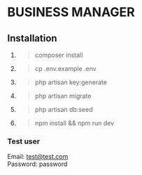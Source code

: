 # BUSINESS MANAGER

## Installation
1. > composer install

2. > cp .env.example .env

3. > php artisan key:generate

4. > php artisan migrate

5. > php artisan db:seed
   
6. > npm install && npm run dev


### Test user
Email: test@test.com \
Password: password
